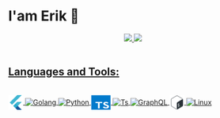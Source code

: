 # I'am Erik 🐸

<div align="center">
  <a href="https://github.com/erikyvanov">
  <img height="180em" src="https://github-readme-stats.vercel.app/api?username=erikyvanov&show_icons=true&theme=dracula&include_all_commits=true&count_private=true"/>
  <img height="180em" src="https://github-readme-stats.vercel.app/api/top-langs/?username=erikyvanov&layout=compact&langs_count=6&theme=dracula&hide=jupyter%20notebook,html,css,scss"/>
</div>
<br/>
  
## Languages and Tools:
<div style="display: inline_block"><br>
    <img align="center" alt="Flutter" height="30" src="https://raw.githubusercontent.com/devicons/devicon/v2.15.1/icons/flutter/flutter-original.svg">
    <img align="center" alt="Golang" height="30" width="40" src="https://raw.githubusercontent.com/jmnote/z-icons/master/svg/go.svg">
    <img align="center" alt="Python" height="30" src="https://raw.githubusercontent.com/jmnote/z-icons/master/svg/python.svg">
    <img align="center" alt="Ts" height="30" width="40" src="https://raw.githubusercontent.com/devicons/devicon/master/icons/typescript/typescript-plain.svg">
    <img align="center" alt="Ts" height="30" width="40" src="https://cdn.jsdelivr.net/gh/devicons/devicon/icons/nodejs/nodejs-original.svg">
    <img align="center" alt="GraphQL" height="30" src="https://cdn.jsdelivr.net/gh/devicons/devicon/icons/graphql/graphql-plain.svg">
    <img align="center" alt="Bash" height="30" src="https://raw.githubusercontent.com/devicons/devicon/v2.15.1/icons/bash/bash-original.svg">
    <img align="center" alt="Linux" height="30" src="https://www.svgrepo.com/show/184138/linux.svg">
</div>
